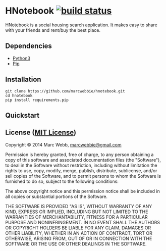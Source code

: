 # HNotebook [![build status](https://travis-ci.org/marcwebbie/hnotebook.svg)](https://travis-ci.org/marcwebbie/hnotebook)

HNotebook is a social housing search application. It makes easy to share with your friends and rent/buy the best place.

## Dependencies

+ [Python3](https://www.python.org/downloads/)
+ [Pip](https://www.python.org/download)

## Installation

```
git clone https://github.com/marcwebbie/hnotebook.git
cd hnotebook
pip install requirements.pip
```

## Quickstart

## License ([MIT License](http://opensource.org/licenses/mit-license.php))

Copyright © 2014 Marc Webb, marcwebbie@gmail.com

Permission is hereby granted, free of charge, to any person obtaining
a copy of this software and associated documentation files (the
"Software"), to deal in the Software without restriction, including
without limitation the rights to use, copy, modify, merge, publish,
distribute, sublicense, and/or sell copies of the Software, and to
permit persons to whom the Software is furnished to do so, subject to
the following conditions:

The above copyright notice and this permission notice shall be
included in all copies or substantial portions of the Software.

THE SOFTWARE IS PROVIDED "AS IS", WITHOUT WARRANTY OF ANY KIND,
EXPRESS OR IMPLIED, INCLUDING BUT NOT LIMITED TO THE WARRANTIES OF
MERCHANTABILITY, FITNESS FOR A PARTICULAR PURPOSE AND
NONINFRINGEMENT. IN NO EVENT SHALL THE AUTHORS OR COPYRIGHT HOLDERS BE
LIABLE FOR ANY CLAIM, DAMAGES OR OTHER LIABILITY, WHETHER IN AN ACTION
OF CONTRACT, TORT OR OTHERWISE, ARISING FROM, OUT OF OR IN CONNECTION
WITH THE SOFTWARE OR THE USE OR OTHER DEALINGS IN THE SOFTWARE.
